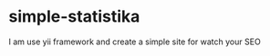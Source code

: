 simple-statistika
=================

I am use yii framework and create a simple site for watch your SEO